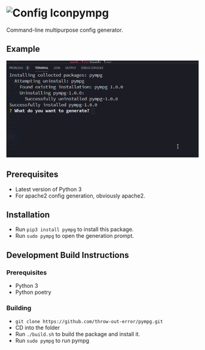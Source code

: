 # ![Config Icon](https://www.iconfinder.com/icons/1976051/download/png/64)pympg

Command-line multipurpose config generator.

## Example

![Example GIF](./assets/pympg-example.gif)

## Prerequisites

-   Latest version of Python 3
-   For apache2 config generation, obviously apache2.

## Installation

-   Run `pip3 install pympg` to install this package.
-   Run `sudo pympg` to open the generation prompt.

## Development Build Instructions

### Prerequisites

-   Python 3
-   Python poetry

### Building

-   `git clone https://github.com/throw-out-error/pympg.git`
-   CD into the folder
-   Run `./build.sh` to build the package and install it.
-   Run `sudo pympg` to run pympg

